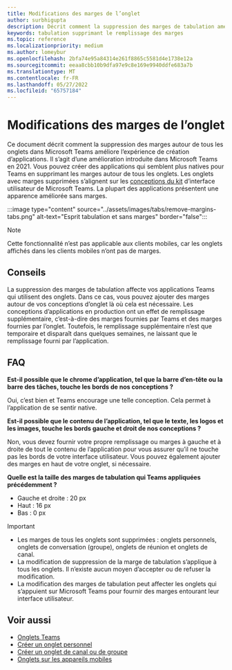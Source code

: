 ```yaml
---
title: Modifications des marges de l’onglet
author: surbhigupta
description: Décrit comment la suppression des marges de tabulation améliore l’expérience de création d’applications.
keywords: tabulation supprimant le remplissage des marges
ms.topic: reference
ms.localizationpriority: medium
ms.author: lomeybur
ms.openlocfilehash: 2bfa74e95a84314e261f8865c5581d4e1738e12a
ms.sourcegitcommit: eeaa8cbb10b9dfa97e9c8e169e9940ddfe683a7b
ms.translationtype: MT
ms.contentlocale: fr-FR
ms.lasthandoff: 05/27/2022
ms.locfileid: "65757184"
---
```

# <a name="tab-margin-changes"></a>Modifications des marges de l’onglet

Ce document décrit comment la suppression des marges autour de tous les onglets dans Microsoft Teams améliore l’expérience de création d’applications. Il s’agit d’une amélioration introduite dans Microsoft Teams en 2021.
Vous pouvez créer des applications qui semblent plus natives pour Teams en supprimant les marges autour de tous les onglets. Les onglets avec marges supprimées s’alignent sur les [conceptions du kit](~/tabs/design/tabs.md) d’interface utilisateur de Microsoft Teams. La plupart des applications présentent une apparence améliorée sans marges.

:::image type="content" source="../assets/images/tabs/remove-margins-tabs.png" alt-text="Esprit tabulation et sans marges" border="false":::

> [!NOTE]
> Cette fonctionnalité n’est pas applicable aux clients mobiles, car les onglets affichés dans les clients mobiles n’ont pas de marges.

## <a name="guidelines"></a>Conseils

La suppression des marges de tabulation affecte vos applications Teams qui utilisent des onglets. Dans ce cas, vous pouvez ajouter des marges autour de vos conceptions d’onglet là où cela est nécessaire. Les conceptions d’applications en production ont un effet de remplissage supplémentaire, c’est-à-dire des marges fournies par Teams et des marges fournies par l’onglet. Toutefois, le remplissage supplémentaire n’est que temporaire et disparaît dans quelques semaines, ne laissant que le remplissage fourni par l’application.

## <a name="faq"></a>FAQ

**Est-il possible que le chrome d’application, tel que la barre d’en-tête ou la barre des tâches, touche les bords de nos conceptions ?**

Oui, c’est bien et Teams encourage une telle conception. Cela permet à l’application de se sentir native.

**Est-il possible que le contenu de l’application, tel que le texte, les logos et les images, touche les bords gauche et droit de nos conceptions ?**

Non, vous devez fournir votre propre remplissage ou marges à gauche et à droite de tout le contenu de l’application pour vous assurer qu’il ne touche pas les bords de votre interface utilisateur. Vous pouvez également ajouter des marges en haut de votre onglet, si nécessaire.

**Quelle est la taille des marges de tabulation qui Teams appliquées précédemment ?**

* Gauche et droite : 20 px
* Haut : 16 px
* Bas : 0 px

> [!IMPORTANT]
>
> * Les marges de tous les onglets sont supprimées : onglets personnels, onglets de conversation (groupe), onglets de réunion et onglets de canal.
> * La modification de suppression de la marge de tabulation s’applique à tous les onglets. Il n’existe aucun moyen d’accepter ou de refuser la modification.
> * La modification des marges de tabulation peut affecter les onglets qui s’appuient sur Microsoft Teams pour fournir des marges entourant leur interface utilisateur.

## <a name="see-also"></a>Voir aussi

* [Onglets Teams](~/tabs/what-are-tabs.md)
* [Créer un onglet personnel](~/tabs/how-to/create-personal-tab.md)
* [Créer un onglet de canal ou de groupe](~/tabs/how-to/create-channel-group-tab.md)
* [Onglets sur les appareils mobiles](~/tabs/design/tabs-mobile.md)
